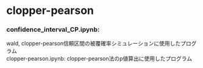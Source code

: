 # clopper-pearson
### confidence_interval_CP.ipynb: 
wald, clopper-pearson信頼区間の被覆確率シミュレーションに使用したプログラム<br>
clopper-pearson.ipynb: clopper-pearson法のp値算出に使用したプログラム
